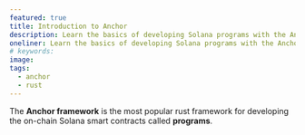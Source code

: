 ```yaml
---
featured: true
title: Introduction to Anchor
description: Learn the basics of developing Solana programs with the Anchor framework
oneliner: Learn the basics of developing Solana programs with the Anchor framework
# keywords:
image:
tags:
  - anchor
  - rust
---
```


The **Anchor framework** is the most popular rust framework for developing the on-chain Solana smart contracts called **programs**.
